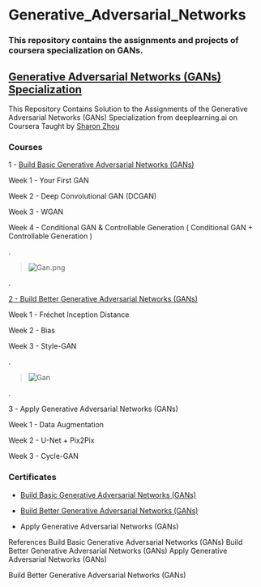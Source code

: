 

# Generative_Adversarial_Networks



### This repository contains the assignments and projects of coursera specialization on GANs.



## [Generative Adversarial Networks (GANs) Specialization](https://www.coursera.org/specializations/generative-adversarial-networks-gans)



This Repository Contains Solution to the Assignments of the Generative Adversarial Networks (GANs) Specialization from deeplearning.ai on Coursera Taught by [Sharon Zhou](https://www.coursera.org/instructor/sharon-zhou)



### Courses



1 - [Build Basic Generative Adversarial Networks (GANs)](https://coursera.org/share/d196ae5617e13af2f3916ae98d588931)


 Week 1 - Your First GAN
 
 
 Week 2 - Deep Convolutional GAN (DCGAN)
 
 
 Week 3 - WGAN
 
 
 Week 4 - Conditional GAN & Controllable Generation  ( Conditional GAN + Controllable Generation ) 


.

> ![Gan.png](https://udacity-reviews-uploads.s3.us-west-2.amazonaws.com/_attachments/399095/1608840129/Gan.png)

.


[2 - Build Better Generative Adversarial Networks (GANs)](https://coursera.org/share/193a45c400d404a6ad52bbfffeb471c0)



Week 1 - Fréchet Inception Distance


Week 2 - Bias


Week 3 - Style-GAN

.

> ![Gan](https://user-images.githubusercontent.com/36210723/103105755-6ca81600-4638-11eb-9e83-76b1ecc657a4.png)



.



3 - Apply Generative Adversarial Networks (GANs)



Week 1 - Data Augmentation


Week 2 - U-Net + Pix2Pix


Week 3 - Cycle-GAN





### Certificates


- [Build Basic Generative Adversarial Networks (GANs)](https://coursera.org/share/d196ae5617e13af2f3916ae98d588931)

- [Build Better Generative Adversarial Networks (GANs)](https://coursera.org/share/193a45c400d404a6ad52bbfffeb471c0)

- Apply Generative Adversarial Networks (GANs)



References
Build Basic Generative Adversarial Networks (GANs)
Build Better Generative Adversarial Networks (GANs)
Apply Generative Adversarial Networks (GANs)


Build Better Generative Adversarial Networks (GANs)


